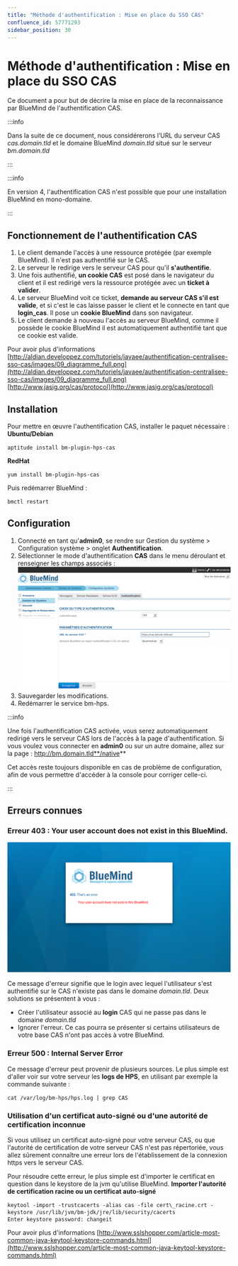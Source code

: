 ```yaml
---
title: "Méthode d'authentification : Mise en place du SSO CAS"
confluence_id: 57771293
sidebar_position: 30
---
```

# Méthode d'authentification : Mise en place du SSO CAS

Ce document a pour but de décrire la mise en place de la reconnaissance par BlueMind de l'authentification CAS.


:::info

Dans la suite de ce document, nous considérerons l’URL du serveur CAS *cas.domain.tld* et le domaine BlueMind *domain.tld* situé sur le serveur *bm.domain.tld*

:::


:::info

En version 4, l'authentification CAS n'est possible que pour une installation BlueMind en mono-domaine.

:::


## Fonctionnement de l'authentification CAS

1. Le client demande l'accès à une ressource protégée (par exemple BlueMind). Il n'est pas authentifié sur le CAS.
2. Le serveur le redirige vers le serveur CAS pour qu'il **s'authentifie**.
3. Une fois authentifié, **un cookie CAS** est posé dans le navigateur du client et il est redirigé vers la ressource protégée avec un **ticket à valider**.
4. Le serveur BlueMind voit ce ticket, **demande au serveur CAS s'il est valide**, et si c'est le cas laisse passer le client et le connecte en tant que **login_cas**. Il pose un **cookie BlueMind** dans son navigateur.
5. Le client demande à nouveau l'accès au serveur BlueMind, comme il possède le cookie BlueMind il est automatiquement authentifié tant que ce cookie est valide.

Pour avoir plus d'informations
[http://aldian.developpez.com/tutoriels/javaee/authentification-centralisee-sso-cas/images/09_diagramme_full.png](http://aldian.developpez.com/tutoriels/javaee/authentification-centralisee-sso-cas/images/09_diagramme_full.png) 
 [http://www.jasig.org/cas/protocol](http://www.jasig.org/cas/protocol)

## Installation

Pour mettre en œuvre l'authentification CAS, installer le paquet nécessaire :
**Ubuntu/Debian**

```
aptitude install bm-plugin-hps-cas
```

**RedHat**

```
yum install bm-plugin-hps-cas
```


Puis redémarrer BlueMind :


```
bmctl restart
```


## Configuration

1. Connecté en tant qu'**admin0**, se rendre sur Gestion du système > Configuration système > onglet **Authentification**.
2. Sélectionner le mode d'authentification **CAS** dans le menu déroulant et renseigner les champs associés : 
![](../../attachments/57771293/57771298.png)
3. Sauvegarder les modifications.
4. Redémarrer le service bm-hps.


:::info

Une fois l'authentification CAS activée, vous serez automatiquement redirigé vers le serveur CAS lors de l'accès à la page d'authentification. Si vous voulez vous connecter en **admin0** ou sur un autre domaine, allez sur la page : http://bm.domain.tld**/native**

Cet accès reste toujours disponible en cas de problème de configuration, afin de vous permettre d'accéder à la console pour corriger celle-ci.

:::

## Erreurs connues

### Erreur 403 : Your user account does not exist in this BlueMind.

![](../../attachments/57771293/57771296.png)

Ce message d'erreur signifie que le login avec lequel l'utilisateur s'est authentifié sur le CAS n'existe pas dans le domaine *domain.tld*. Deux solutions se présentent à vous :

- Créer l'utilisateur associé au **login** CAS qui ne passe pas dans le domaine *domain.tld*
- Ignorer l'erreur. Ce cas pourra se présenter si certains utilisateurs de votre base CAS n'ont pas accès à votre BlueMind.


### Erreur 500 : Internal Server Error

Ce message d'erreur peut provenir de plusieurs sources. Le plus simple est d'aller voir sur votre serveur les **logs de HPS**, en utilisant par exemple la commande suivante :


```
cat /var/log/bm-hps/hps.log | grep CAS
```


### Utilisation d'un certificat auto-signé ou d'une autorité de certification inconnue

Si vous utilisez un certificat auto-signé pour votre serveur CAS, ou que l'autorité de certification de votre serveur CAS n'est pas répertoriée, vous allez sûrement connaître une erreur lors de l'établissement de la connexion https vers le serveur CAS.

Pour résoudre cette erreur, le plus simple est d'importer le certificat en question dans le keystore de la jvm qu'utilise BlueMind.
**Importer l'autorité de certification racine ou un certificat auto-signé**

```
keytool -import -trustcacerts -alias cas -file cert\_racine.crt -keystore /usr/lib/jvm/bm-jdk/jre/lib/security/cacerts
Enter keystore password: changeit
```

Pour avoir plus d'informations
[http://www.sslshopper.com/article-most-common-java-keytool-keystore-commands.html](http://www.sslshopper.com/article-most-common-java-keytool-keystore-commands.html)


